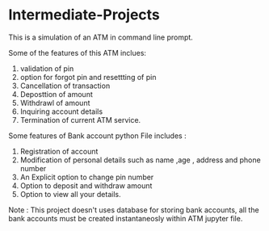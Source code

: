 # Intermediate-Projects
This is a simulation of an  ATM in command line prompt.

Some of the features of this ATM inclues:
1) validation of pin
2) option for forgot pin and resettting of pin
3) Cancellation of transaction 
4) Deposttion of amount
5) Withdrawl of amount
6) Inquiring account details
7) Termination of current ATM service.

Some features of Bank account python File includes :
1) Registration of account
2) Modification of personal details such as name ,age , address and phone number
3) An Explicit option to change pin number 
4) Option to deposit and withdraw amount
5) Option to view all your details.

Note : This  project doesn't uses database for storing bank accounts, all the bank accounts must be created instantaneosly within ATM jupyter file.

